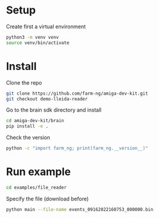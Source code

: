 # Setup

Create first a virtual environment

```bash
python3 -m venv venv
source venv/bin/activate
```

# Install

Clone the repo

```bash
git clone https://github.com/farm-ng/amiga-dev-kit.git
git checkout demo-lleida-reader
```

Go to the brain sdk directory and install

```bash
cd amiga-dev-kit/brain
pip install -e .
```

Check the version

```bash
python -c "import farm_ng; print(farm_ng.__version__)"
```

# Run example

```bash
cd examples/file_reader
```

Specify the file (download before)

```bash
python main --file-name events_09162022160753_000000.bin
```
